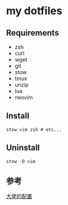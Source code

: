 # my dotfiles

## Requirements

- zsh
- curl
- wget
- git
- stow
- tmux
- unzip
- lua
- neovim

## Install
```shell
stow vim zsh # etc...
```

## Uninstall
```shell
stow -D vim
```

## 参考
[大佬的配置](https://github.com/Aloxaf/dotfiles)
